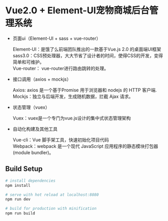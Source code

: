 # Vue2.0 + Element-UI宠物商城后台管理系统

* 页面ui（Element-UI + sass + vue-router）

  Element-UI：是饿了么前端团队推出的一款基于Vue.js 2.0 的桌面端UI框架<br>
  sass3.0：CSS预处理器，大大节省了设计者的时间，使得CSS的开发，变得简单和可维护。<br>
  Vue-router： vue-router进行路由跳转的处理。<br>


* 接口调用（axios + mockjs）

  Axios: axios 是一个基于Promise 用于浏览器和 nodejs 的 HTTP 客户端.<br>
  Mockjs：独立与后端开发，生成随机数据，拦截 Ajax 请求。<br>


* 状态管理（vuex）

  Vuex：vuex是一个专门为vue.js设计的集中式状态管理架构<br>


* 自动化构建及其他工具

  Vue-cli：Vue 脚手架工具，快速初始化项目代码<br>
  Webpack：webpack 是一个现代 JavaScript 应用程序的静态模块打包器(module bundler)。<br>

## Build Setup

``` bash
# install dependencies
npm install

# serve with hot reload at localhost:8080
npm run dev

# build for production with minification
npm run build
